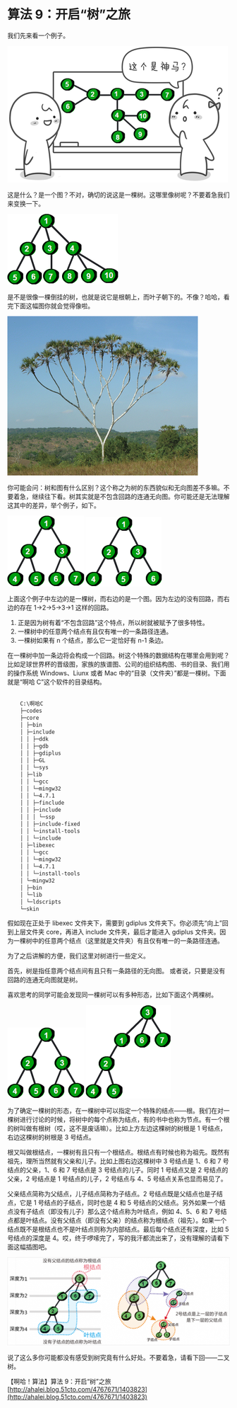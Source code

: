 # 算法 9：开启“树”之旅

我们先来看一个例子。

![picture9.1](images/9.1.png)

这是什么？是一个图？不对，确切的说这是一棵树。这哪里像树呢？不要着急我们来变换一下。

![picture9.2](images/9.2.png)

是不是很像一棵倒挂的树，也就是说它是根朝上，而叶子朝下的。不像？哈哈，看完下面这幅图你就会觉得像啦。

![picture9.3](images/9.3.png)

你可能会问：树和图有什么区别？这个称之为树的东西貌似和无向图差不多嘛。不要着急，继续往下看。树其实就是不包含回路的连通无向图。你可能还是无法理解这其中的差异，举个例子，如下。


![picture9.4](images/9.4.png)  ![picture9.5](images/9.5.png)

上面这个例子中左边的是一棵树，而右边的是一个图。因为左边的没有回路，而右边的存在 1->2->5->3->1 这样的回路。

1. 正是因为树有着“不包含回路”这个特点，所以树就被赋予了很多特性。
2. 一棵树中的任意两个结点有且仅有唯一的一条路径连通。
3. 一棵树如果有 n 个结点，那么它一定恰好有 n-1 条边。

在一棵树中加一条边将会构成一个回路。树这个特殊的数据结构在哪里会用到呢？比如足球世界杯的晋级图，家族的族谱图、公司的组织结构图、书的目录、我们用的操作系统 Windows、Liunx 或者 Mac 中的“目录（文件夹）”都是一棵树。下面就是“啊哈 C”这个软件的目录结构。

```

    C:\啊哈C
    ├─codes
    ├─core
    │ ├─bin
    │ ├─include
    │ │ ├─ddk
    │ │ ├─gdb
    │ │ ├─gdiplus
    │ │ ├─GL
    │ │ └─sys
    │ ├─lib
    │ │ └─gcc
    │ │ └─mingw32
    │ │ └─4.7.1
    │ │ ├─finclude
    │ │ ├─include
    │ │ │ └─ssp
    │ │ ├─include-fixed
    │ │ └─install-tools
    │ │ └─include
    │ ├─libexec
    │ │ └─gcc
    │ │ └─mingw32
    │ │ └─4.7.1
    │ │ └─install-tools
    │ └─mingw32
    │ ├─bin
    │ └─lib
    │ └─ldscripts
    └─skin

```

假如现在正处于 libexec 文件夹下，需要到 gdiplus 文件夹下。你必须先“向上”回到上层文件夹 core，再进入 include 文件夹，最后才能进入 gdiplus 文件夹。因为一棵树中的任意两个结点（这里就是文件夹）有且仅有唯一的一条路径连通。
       
为了之后讲解的方便，我们这里对树进行一些定义。
       
首先，树是指任意两个结点间有且只有一条路径的无向图。 或者说，只要是没有回路的连通无向图就是树。
       
喜欢思考的同学可能会发现同一棵树可以有多种形态，比如下面这个两棵树。

![picture9.6](images/9.6.png) ![picture9.7](images/9.7.png)

为了确定一棵树的形态，在一棵树中可以指定一个特殊的结点——根。我们在对一棵树进行讨论的时候，将树中的每个点称为结点，有的书中也称为节点。有一个根的树叫做有根树（哎，这不是废话嘛）。比如上方左边这棵树的树根是 1 号结点，右边这棵树的树根是 3 号结点。
       
根又叫做根结点，一棵树有且只有一个根结点。根结点有时候也称为祖先。既然有祖先，理所当然就有父亲和儿子。比如上图右边这棵树中 3 号结点是 1、6 和 7 号结点的父亲，1、6 和 7 号结点是 3 号结点的儿子。同时 1 号结点又是 2 号结点的父亲，2 号结点是 1 号结点的儿子，2 号结点与 4、5 号结点关系也显而易见了。
       
父亲结点简称为父结点，儿子结点简称为子结点。2 号结点既是父结点也是子结点，它是 1 号结点的子结点，同时也是 4 和 5 号结点的父结点。另外如果一个结点没有子结点（即没有儿子）那么这个结点称为叶结点，例如 4、5、6 和 7 号结点都是叶结点。没有父结点（即没有父亲）的结点称为根结点（祖先）。如果一个结点既不是根结点也不是叶结点则称为内部结点。最后每个结点还有深度，比如 5 号结点的深度是 4。哎，终于啰嗦完了，写的我汗都流出来了，没有理解的请看下面这幅插图吧。

![picture9.8](images/9.8.png)

说了这么多你可能都没有感受到树究竟有什么好处。不要着急，请看下回——二叉树。

【啊哈！算法】算法 9：开启“树”之旅  
[http://ahalei.blog.51cto.com/4767671/1403823](http://ahalei.blog.51cto.com/4767671/1403823)
    


